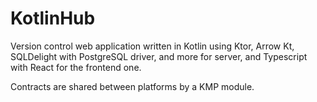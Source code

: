 # KotlinHub
Version control web application written in Kotlin using Ktor, Arrow Kt, SQLDelight with PostgreSQL driver, and more for server,
and Typescript with React for the frontend one.

Contracts are shared between platforms by a KMP module.
